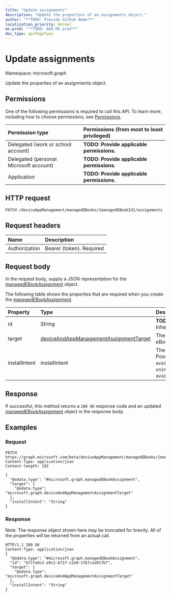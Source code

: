 ```yaml
---
title: "Update assignments"
description: "Update the properties of an assignments object."
author: "**TODO: Provide Github Name**"
localization_priority: Normal
ms.prod: "**TODO: Add MS prod**"
doc_type: apiPageType
---
```


# Update assignments

Namespace: microsoft.graph

Update the properties of an assignments object.

## Permissions
One of the following permissions is required to call this API. To learn more, including how to choose permissions, see [Permissions](/concepts/permissions-reference.md).

|Permission type|Permissions (from most to least privileged)|
|:---|:---|
|Delegated (work or school account)|**TODO: Provide applicable permissions.**|
|Delegated (personal Microsoft account)|**TODO: Provide applicable permissions.**|
|Application|**TODO: Provide applicable permissions.**|

## HTTP request
<!-- {
  "blockType": "ignored"
}
-->
``` http
PATCH /deviceAppManagement/managedEBooks/{managedEBookId}/assignments
```

## Request headers
|Name|Description|
|:---|:---|
|Authorization|Bearer {token}. Required|

## Request body
In the request body, supply a JSON representation for the [managedEBookAssignment](../resources/managedebookassignment.md) object.

The following table shows the properties that are required when you create the [managedEBookAssignment](../resources/managedebookassignment.md).

|Property|Type|Description|
|:---|:---|:---|
|id|String|**TODO: Add Description** Inherited from [entity](../resources/entity.md)|
|target|[deviceAndAppManagementAssignmentTarget](../resources/deviceandappmanagementassignmenttarget.md)|The assignment target for eBook.|
|installIntent|installIntent|The install intent for eBook. Possible values are: `available`, `required`, `uninstall`, `availableWithoutEnrollment`.|



## Response
If successful, this method returns a `200 OK` response code and an updated [managedEBookAssignment](../resources/managedebookassignment.md) object in the response body.

## Examples

### Request
<!-- {
  "blockType": "request",
  "name": "update_assignments"
}
-->
``` http
PATCH https://graph.microsoft.com/beta/deviceAppManagement/managedEBooks/{managedEBookId}/assignments
Content-Type: application/json
Content-length: 192

{
  "@odata.type": "#microsoft.graph.managedEBookAssignment",
  "target": {
    "@odata.type": "microsoft.graph.deviceAndAppManagementAssignmentTarget"
  },
  "installIntent": "String"
}
```

### Response
Note: The response object shown here may be truncated for brevity. All of the properties will be returned from an actual call.
<!-- {
  "blockType": "response",
  "truncated": true
}
-->
``` http
HTTP/1.1 200 OK
Content-Type: application/json
{
  "@odata.type": "#microsoft.graph.managedEBookAssignment",
  "id": "b71fa9c2-a9c2-b71f-c2a9-1fb7c2a91fb7",
  "target": {
    "@odata.type": "microsoft.graph.deviceAndAppManagementAssignmentTarget"
  },
  "installIntent": "String"
}
```

